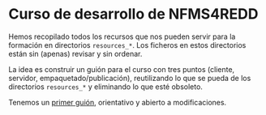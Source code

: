 # Curso de desarrollo de NFMS4REDD

Hemos recopilado todos los recursos que nos pueden servir para la formación en directorios ``resources_*``. Los ficheros en estos directorios están sin (apenas) revisar y sin ordenar.

La idea es construir un guión para el curso con tres puntos (cliente, servidor, empaquetado/publicación), reutilizando lo que se pueda de los directorios ``resources_*`` y eliminando lo que esté obsoleto.

Tenemos un [primer guión](docs/index.md), orientativo y abierto a modificaciones.
